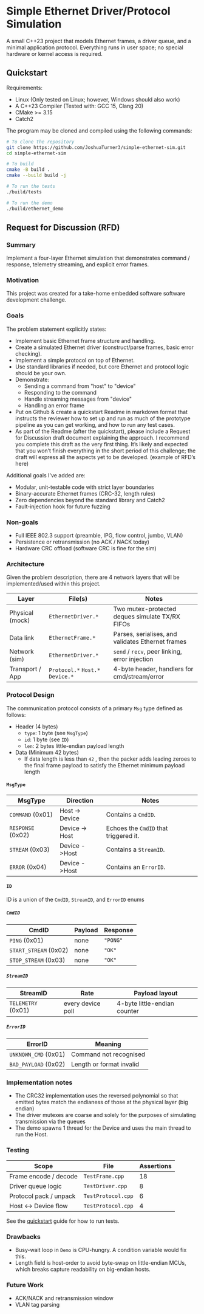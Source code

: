 # Simple Ethernet Driver/Protocol Simulation

A small C++23 project that models Ethernet frames, a driver queue, and a minimal application protocol. Everything runs in user space; no special hardware or kernel access is required.

## Quickstart

Requirements:
- Linux (Only tested on Linux; however, Windows should also work)
- A C++23 Compiler (Tested with: GCC 15, Clang 20)
- CMake >= 3.15
- Catch2

The program may be cloned and compiled using the following commands:

```bash
# To clone the repository
git clone https://github.com/JoshuaTurner3/simple-ethernet-sim.git
cd simple-ethernet-sim

# To build
cmake -B build .
cmake --build build -j

# To run the tests
./build/tests

# To run the demo
./build/ethernet_demo
```

## Request for Discussion (RFD)

### Summary

Implement a four-layer Ethernet simulation that demonstrates command / response,
telemetry streaming, and explicit error frames.

### Motivation

This project was created for a take-home embedded software software development challenge.

### Goals

The problem statement explicitly states:
- Implement basic Ethernet frame structure and handling.
- Create a simulated Ethernet driver (construct/parse frames, basic error checking).
- Implement a simple protocol on top of Ethernet.
- Use standard libraries if needed, but core Ethernet and protocol logic should be your own.
- Demonstrate:
    - Sending a command from "host" to "device"
    - Responding to the command
    - Handle streaming messages from "device"
    - Handling an error frame
- Put on Github & create a quickstart Readme in markdown format that instructs the reviewer how to set up and run as much of the prototype pipeline as you can get working, and how to run any test cases.
- As part of the Readme (after the quickstart), please include a Request for Discussion draft document explaining the approach. I recommend you complete this draft as the very first thing. It’s likely and expected that you won’t finish everything in the short period of this challenge; the draft will express all the aspects yet to be developed. (example of RFD’s here)

Additional goals I've added are:
- Modular, unit-testable code with strict layer boundaries
- Binary-accurate Ethernet frames (CRC-32, length rules)
- Zero dependencies beyond the standard library and Catch2
- Fault-injection hook for future fuzzing

### Non-goals

- Full IEEE 802.3 support (preamble, IPG, flow control, jumbo, VLAN)
- Persistence or retransmission (no ACK / NACK today)
- Hardware CRC offload (software CRC is fine for the sim)

### Architecture

Given the problem description, there are 4 network layers that will be implemented/used within this project.

| Layer           | File(s)                          | Notes                                             |
| --------------- | -------------------------------- | ------------------------------------------------- |
| Physical (mock) | `EthernetDriver.*`               | Two mutex-protected deques simulate TX/RX FIFOs   |
| Data link       | `EthernetFrame.*`                | Parses, serialises, and validates Ethernet frames |
| Network (sim)   | `EthernetDriver.*`               | `send` / `recv`, peer linking, error injection    |
| Transport / App | `Protocol.*` `Host.*` `Device.*` | 4-byte header, handlers for cmd/stream/error      |

### Protocol Design

The communication protocol consists of a primary `Msg` type defined as follows:

- Header (4 bytes)
    - `type`: 1 byte (see `MsgType`)
    - `id`: 1 byte (see `ID`)
    - `len`: 2 bytes little-endian payload length
- Data (Minimum 42 bytes)
    - If data length is less than `42` , then the packer adds leading zeroes to the final frame payload to satisfy the Ethernet minimum payload length

#### `MsgType`
| MsgType           | Direction      | Notes                                 |
| ----------------- | -------------  | ------------------------------------- |
| `COMMAND` (0x01)  | Host -> Device | Contains a `CmdID`.                   |
| `RESPONSE` (0x02) | Device -> Host | Echoes the `CmdID` that triggered it. |
| `STREAM` (0x03)   | Device ->Host  | Contains a `StreamID`.                |
| `ERROR` (0x04)    | Device ->Host  | Contains an `ErrorID`.                |

#### `ID`
ID is a union of the `CmdID`, `StreamID`, and `ErrorID` enums

##### `CmdID`
| CmdID                 | Payload | Response |
| --------------------- | ------- | ---------|
| `PING` (0x01)         | none    | `"PONG"` |
| `START_STREAM` (0x02) | none    | `"OK"`   |
| `STOP_STREAM` (0x03)  | none    | `"OK"`   |

##### `StreamID`
| StreamID           | Rate              | Payload layout               |
| ------------------ | ----------------- | ---------------------------- |
| `TELEMETRY` (0x01) | every device poll | 4-byte little-endian counter |

##### `ErrorID`
| ErrorID              | Meaning                  |
| -------------------- | ------------------------ |
| `UNKNOWN_CMD` (0x01) | Command not recognised   |
| `BAD_PAYLOAD` (0x02) | Length or format invalid |

### Implementation notes

- The CRC32 implementation uses the reversed polynomial so that emitted bytes match the endianess of those at the physical layer (big endian)
- The driver mutexes are coarse and solely for the purposes of simulating transmission via the queues
- The demo spawns 1 thread for the Device and uses the main thread to run the Host.

### Testing

| Scope                  | File               | Assertions |
| ---------------------- | ------------------ | ---------- |
| Frame encode / decode  | `TestFrame.cpp`    | 18         |
| Driver queue logic     | `TestDriver.cpp`   | 8          |
| Protocol pack / unpack | `TestProtocol.cpp` | 6          |
| Host <-> Device flow   | `TestProtocol.cpp` | 4          |

See the [quickstart](#quickstart) guide for how to run tests.

### Drawbacks

- Busy-wait loop in `Demo` is CPU-hungry. A condition variable would fix this.
- Length field is host-order to avoid byte-swap on little-endian MCUs, which breaks capture readability on big-endian hosts.

### Future Work

- ACK/NACK and retransmission window
- VLAN tag parsing
